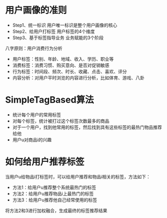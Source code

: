 
# 用户画像的准则
* Step1、统一标识
用户唯一标识是整个用户画像的核心
* Step2、给用户打标签
用户标签的4个维度
* Step3、基于标签指导业务
业务赋能的3个阶段


八字原则：用户消费行为分析
* 用户标签：性别、年龄、地域、收入、学历、职业等
* 消费标签：消费习惯、购买意向、是否对促销敏感
* 行为标签：时间段、频次、时长、收藏、点击、喜欢、评分
* 内容分析：对用户平时浏览的内容进行分析，比如体育、游戏、八卦

# SimpleTagBased算法
* 统计每个用户的常用标签
* 对每个标签，统计被打过这个标签次数最多的商品
* 对于一个用户，找到他常用的标签，然后找到具有这些标签的最热门物品推荐给他
* 用户u对商品i的兴趣 

# 如何给用户推荐标签
当用户u给物品i打标签时，可以给用户推荐和物品i相关的标签，方法如下：
* 方法1：给用户u推荐整个系统最热门的标签
* 方法2：给用户u推荐物品i上最热门的标签
* 方法3：给用户u推荐他自己经常使用的标签

将方法2和3进行加权融合，生成最终的标签推荐结果

